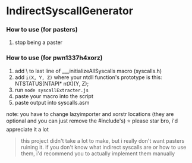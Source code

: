 # IndirectSyscallGenerator
### How to use (for pasters)
1. stop being a paster
### How to use (for pwn1337h4xorz)
1. add \ to last line of ___initializeAllSyscalls macro (syscalls.h)
1. add `i(X, Y, Z)` where your ntdll function's prototype is this: NTSTATUS(NTAPI* ntX)(Y, Z);
1. run `node syscallExtracter.js`
1. paste your macro into the script
1. paste output into syscalls.asm

note: you have to change lazyimporter and xorstr locations (they are optional and you can just remove the #include's)
⭐ please star bro, i'd appreciate it a lot
> this project didn't take a lot to make, but i really don't want pasters ruining it. if you don't know what indirect syscalls are or how to use them, i'd recommend you to actually implement them manually